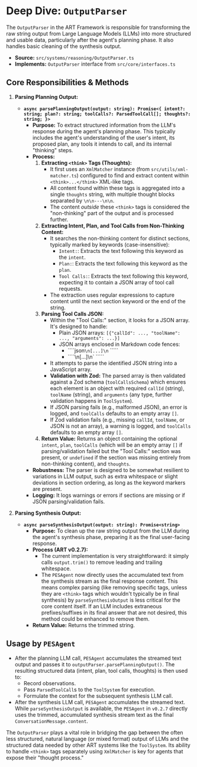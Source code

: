 # Deep Dive: `OutputParser`

The `OutputParser` in the ART Framework is responsible for transforming the raw string output from Large Language Models (LLMs) into more structured and usable data, particularly after the agent's planning phase. It also handles basic cleaning of the synthesis output.

*   **Source:** `src/systems/reasoning/OutputParser.ts`
*   **Implements:** `OutputParser` interface from `src/core/interfaces.ts`

## Core Responsibilities & Methods

1.  **Parsing Planning Output:**
    *   **`async parsePlanningOutput(output: string): Promise<{ intent?: string; plan?: string; toolCalls?: ParsedToolCall[]; thoughts?: string; }>`**
        *   **Purpose:** To extract structured information from the LLM's response during the agent's planning phase. This typically includes the agent's understanding of the user's intent, its proposed plan, any tools it intends to call, and its internal "thinking" steps.
        *   **Process:**
            1.  **Extracting `<think>` Tags (Thoughts):**
                *   It first uses an `XmlMatcher` instance (from `src/utils/xml-matcher.ts`) configured to find and extract content within `<think>...</think>` XML-like tags.
                *   All content found within these tags is aggregated into a single `thoughts` string, with multiple thought blocks separated by `\n\n---\n\n`.
                *   The content *outside* these `<think>` tags is considered the "non-thinking" part of the output and is processed further.
            2.  **Extracting Intent, Plan, and Tool Calls from Non-Thinking Content:**
                *   It searches the non-thinking content for distinct sections, typically marked by keywords (case-insensitive):
                    *   `Intent:`: Extracts the text following this keyword as the `intent`.
                    *   `Plan:`: Extracts the text following this keyword as the `plan`.
                    *   `Tool Calls:`: Extracts the text following this keyword, expecting it to contain a JSON array of tool call requests.
                *   The extraction uses regular expressions to capture content until the next section keyword or the end of the string.
            3.  **Parsing Tool Calls JSON:**
                *   Within the "Tool Calls:" section, it looks for a JSON array. It's designed to handle:
                    *   Plain JSON arrays: `[{"callId": ..., "toolName": ..., "arguments": ...}]`
                    *   JSON arrays enclosed in Markdown code fences:
                        *   ````json`\n[...]\n` `````
                        *   ````\n[...]\n` `````
                *   It attempts to parse the identified JSON string into a JavaScript array.
                *   **Validation with Zod:** The parsed array is then validated against a Zod schema (`toolCallsSchema`) which ensures each element is an object with required `callId` (string), `toolName` (string), and `arguments` (any type, further validation happens in `ToolSystem`).
                *   If JSON parsing fails (e.g., malformed JSON), an error is logged, and `toolCalls` defaults to an empty array `[]`.
                *   If Zod validation fails (e.g., missing `callId`, `toolName`, or JSON is not an array), a warning is logged, and `toolCalls` defaults to an empty array `[]`.
            4.  **Return Value:** Returns an object containing the optional `intent`, `plan`, `toolCalls` (which will be an empty array `[]` if parsing/validation failed but the "Tool Calls:" section was present, or `undefined` if the section was missing entirely from non-thinking content), and `thoughts`.
        *   **Robustness:** The parser is designed to be somewhat resilient to variations in LLM output, such as extra whitespace or slight deviations in section ordering, as long as the keyword markers are present.
        *   **Logging:** It logs warnings or errors if sections are missing or if JSON parsing/validation fails.

2.  **Parsing Synthesis Output:**
    *   **`async parseSynthesisOutput(output: string): Promise<string>`**
        *   **Purpose:** To clean up the raw string output from the LLM during the agent's synthesis phase, preparing it as the final user-facing response.
        *   **Process (ART v0.2.7):**
            *   The current implementation is very straightforward: it simply calls `output.trim()` to remove leading and trailing whitespace.
            *   The `PESAgent` now directly uses the accumulated text from the synthesis stream as the final response content. This means complex parsing (like removing specific tags, unless they are `<think>` tags which wouldn't typically be in final synthesis) by `parseSynthesisOutput` is less critical for the core content itself. If an LLM includes extraneous prefixes/suffixes in its final answer that are not desired, this method could be enhanced to remove them.
        *   **Return Value:** Returns the trimmed string.

## Usage by `PESAgent`

*   After the planning LLM call, `PESAgent` accumulates the streamed text output and passes it to `outputParser.parsePlanningOutput()`. The resulting structured data (intent, plan, tool calls, thoughts) is then used to:
    *   Record observations.
    *   Pass `ParsedToolCall`s to the `ToolSystem` for execution.
    *   Formulate the context for the subsequent synthesis LLM call.
*   After the synthesis LLM call, `PESAgent` accumulates the streamed text. While `parseSynthesisOutput` is available, the `PESAgent` in `v0.2.7` directly uses the trimmed, accumulated synthesis stream text as the final `ConversationMessage.content`.

The `OutputParser` plays a vital role in bridging the gap between the often less structured, natural language (or mixed format) output of LLMs and the structured data needed by other ART systems like the `ToolSystem`. Its ability to handle `<think>` tags separately using `XmlMatcher` is key for agents that expose their "thought process."